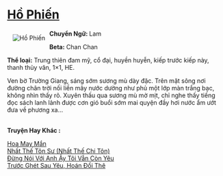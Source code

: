 <a href="https://utruyen.com/ho-phien/19450/" title="Hồ Phiến"><h1>Hồ Phiến</h1></a><div style="display:table"><img align="right" style="float: left; padding: 10px;" src="https://utruyen.com/images/story/200x260/ho-phien.jpg" alt="Hồ Phiến"><b>Chuyển Ngữ: </b>Lam<p></p><b>Beta:</b> Chan Chan<p></p><b>Thể loại:</b> Trung thiên đam mỹ, cổ đại, huyền huyễn, kiếp trước kiếp này, thanh thủy văn, 1×1, HE.<p></p>Ven bờ Trường Giang, sáng sớm sương mù dày đặc. Trên mặt sông nơi đường chân trời nối liền mây nước dường như phủ một lớp màn trắng bạc, không nhìn thấy rõ. Xuyên thấu qua sương mù mờ mịt, chỉ nghe thấy tiếng đọc sách lanh lảnh được cơn gió buổi sớm mai quyện đầy hơi nước ẩm ướt đưa về phương xa…</div><p><br><b>Truyện Hay Khác :</b></p><a href="https://utruyen.com/hoa-may-man/19451/" alt="Hoa May Mắn">Hoa May Mắn</a><br/><a href="https://github.com/quanluxury/truyenhot/tree/master/truyenhay/17556/" alt="Nhất Thế Tôn Sư (Nhất Thế Chi Tôn)">Nhất Thế Tôn Sư (Nhất Thế Chi Tôn)</a><br/><a href="https://github.com/quanluxury/truyenhot/tree/master/truyenhay/1386/" alt="Đừng Nói Với Anh Ấy Tôi Vẫn Còn Yêu">Đừng Nói Với Anh Ấy Tôi Vẫn Còn Yêu</a><br/><a href="https://truyenngontinhay.wordpress.com/2019/10/03/truoc-ghet-sau-yeu-hoan-doi-the/" alt="Trước Ghét Sau Yêu, Hoán Đổi Thê">Trước Ghét Sau Yêu, Hoán Đổi Thê</a><br/>